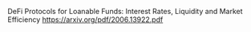 DeFi Protocols for Loanable Funds: Interest Rates, Liquidity and Market Efficiency https://arxiv.org/pdf/2006.13922.pdf